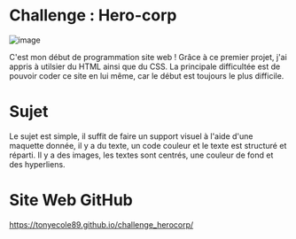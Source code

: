 # Challenge : Hero-corp

![image](https://github.com/Tonyecole89/challenge_herocorp/assets/146326346/821916e4-dd07-40dc-8889-ec837144303d)

C'est mon début de programmation site web ! Grâce à ce premier projet, j'ai appris à utilsier du HTML ainsi que du CSS. 
La principale difficultée est de pouvoir coder ce site en lui même, car le début est toujours le plus difficile. 

# Sujet

Le sujet est simple, il suffit de faire un support visuel à l'aide d'une maquette donnée, il y a du texte, un code couleur et le texte est structuré et réparti. Il y a des images, les textes sont centrés, une couleur de fond et des hyperliens.

# Site Web GitHub

https://tonyecole89.github.io/challenge_herocorp/
